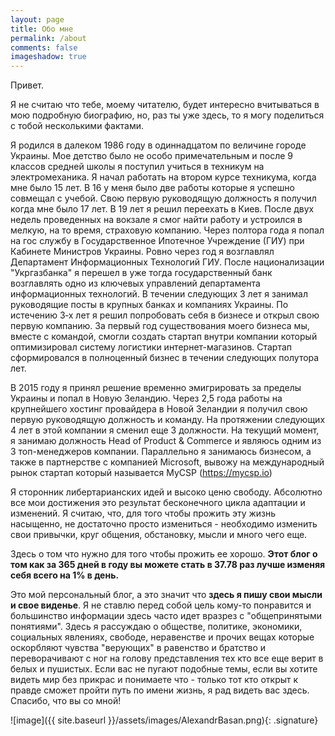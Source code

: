 ```yaml
---
layout: page
title: Обо мне
permalink: /about
comments: false
imageshadow: true
---
```


Привет.

Я не считаю что тебе, моему читателю, будет интересно вчитываться в мою подробную биографию, но, раз ты уже здесь, то я могу поделиться с тобой несколькими фактами.

Я родился в далеком 1986 году в одиннадцатом по величине городе Украины. Мое детство было не особо примечательным и после 9 классов средней школы я поступил учиться в техникум на электромеханика. Я начал работать на втором курсе техникума, когда мне было 15 лет. В 16 у меня было две работы которые я успешно совмещал с учебой. Свою первую руководящую должность я получил когда мне было 17 лет. В 19 лет я решил переехать в Киев. После двух недель проведенных на вокзале я смог найти работу и устроился в мелкую, на то время, страховую компанию. Через полтора года я попал на гос службу в Государственное Ипотечное Учреждение (ГИУ) при Кабинете Министров Украины. Ровно через год я возглавлял Департамент Информационных Технологий ГИУ. После национализации "Укргазбанка" я перешел в уже тогда государственный банк возглавлять одно из ключевых управлений департамента информационных технологий. В течении следующих 3 лет я занимал руководящие посты в крупных банках и компаниях Украины. По истечению 3‑х лет я решил попробовать себя в бизнесе и открыл свою первую компанию. За первый год существования моего бизнеса мы, вместе с командой, смогли создать стартап внутри компании который оптимизировал систему логистики интернет-магазинов. Стартап сформировался в полноценный бизнес в течении следующих полутора лет.

В 2015 году я принял решение временно эмигрировать за пределы Украины и попал в Новую Зеландию. Через 2,5 года работы на крупнейшего хостинг провайдера в Новой Зеландии я получил свою первую руководящую должность и команду. На протяжении следующих 4 лет в этой компании я сменил еще 3 должности. На текущий момент, я занимаю должность Head of Product & Commerce и являюсь одним из 3 топ-менеджеров компании. Параллельно я занимаюсь бизнесом, а также в партнерстве с компанией Microsoft, вывожу на международный рынок стартап который называется MyCSP (https://mycsp.io)

Я сторонник либертарианских идей и высоко ценю свободу. Абсолютно все мои достижения это результат бесконечного цикла адаптации и изменений. Я считаю, что, для того чтобы прожить эту жизнь насыщенно, не достаточно просто измениться - необходимо изменить свои привычки, круг общения, обстановку, мысли и много чего еще.

Здесь о том что нужно для того чтобы прожить ее хорошо. **Этот блог о том как за 365 дней в году вы можете стать в 37.78 раз лучше изменяя себя всего на 1% в день.**

Это мой персональный блог, а это значит что **здесь я пишу свои мысли и свое виденье**. Я не ставлю перед собой цель кому-то понравится и большинство информации здесь часто идет вразрез с "общепринятыми понятиями". Здесь я рассуждаю о обществе, политике, экономики, социальных явлениях, свободе, неравенстве и прочих вещах которые оскорбляют чувства "верующих" в равенство и братство и переворачивают с ног на голову представления тех кто все еще верит в белых и пушистых. Если вас не пугают подобные темы, если вы хотите видеть мир без прикрас и понимаете что - только тот кто открыт к правде сможет пройти путь по имени жизнь, я рад видеть вас здесь. Спасибо, что вы со мной!

![image]({{ site.baseurl }}/assets/images/AlexandrBasan.png){: .signature}
